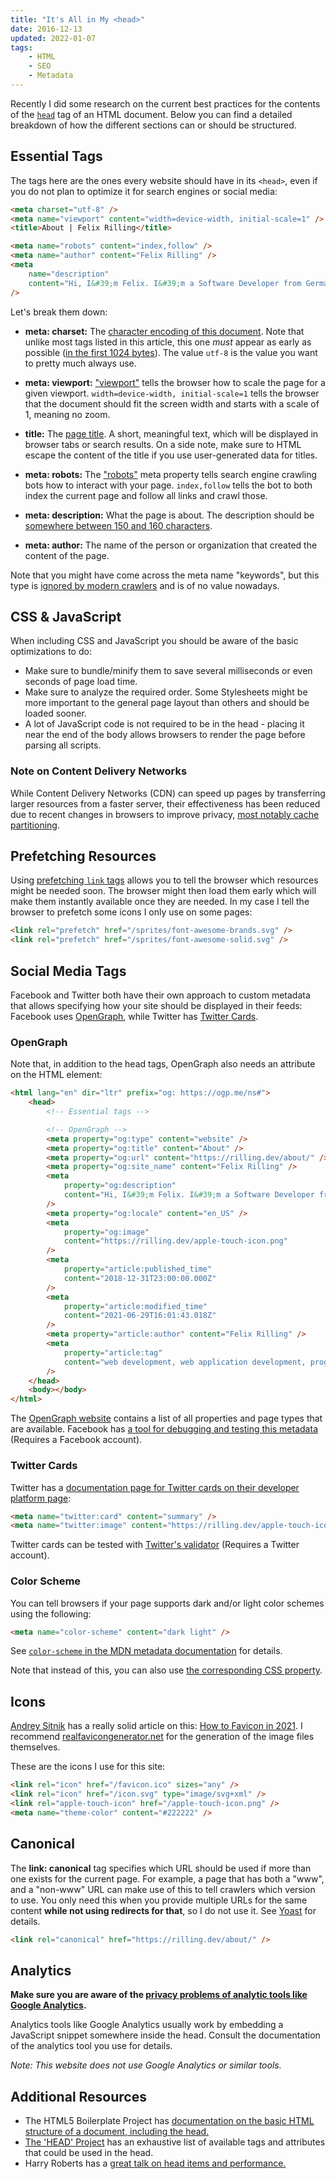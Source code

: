 ```yaml
---
title: "It's All in My <head>"
date: 2016-12-13
updated: 2022-01-07
tags:
    - HTML
    - SEO
    - Metadata
---
```


Recently I did some research on the current best practices for the contents of the [`head`](https://developer.mozilla.org/en-US/docs/Glossary/Head) tag of an HTML document. Below you can find a detailed breakdown of how the different sections can or should be structured.

<!-- more -->

## Essential Tags

The tags here are the ones every website should have in its `<head>`, even if you do not plan to optimize it for search engines or social media:

```html
<meta charset="utf-8" />
<meta name="viewport" content="width=device-width, initial-scale=1" />
<title>About | Felix Rilling</title>

<meta name="robots" content="index,follow" />
<meta name="author" content="Felix Rilling" />
<meta
	name="description"
	content="Hi, I&#39;m Felix. I&#39;m a Software Developer from Germany."
/>
```

Let's break them down:

-   **meta: charset:**
    The [character encoding of this document](https://developer.mozilla.org/en-US/docs/Web/HTML/Element/meta#attr-charset). Note that unlike most tags listed in this article, this one _must_ appear as early as possible ([in the first 1024 bytes](https://html.spec.whatwg.org/multipage/semantics.html#charset)). The value `utf-8` is the value you want to pretty much always use.

-   **meta: viewport:**
    ["viewport"](https://developer.mozilla.org/en-US/docs/Web/HTML/Element/meta/name#standard_metadata_names_defined_in_other_specifications) tells the browser how to scale the page for a given viewport. `width=device-width, initial-scale=1` tells the browser that the document should fit the screen width and starts with a scale of 1, meaning no zoom.

-   **title:**
    The [page title](https://developer.mozilla.org/en-US/docs/Web/HTML/Element/title). A short, meaningful text, which will be displayed in browser tabs or search results. On a side note, make sure to HTML escape the content of the title if you use user-generated data for titles.

-   **meta: robots:**
    The ["robots"](https://www.robotstxt.org/meta.html) meta property tells search engine crawling bots how to interact with your page. `index,follow` tells the bot to both index the current page and follow all links and crawl those.

-   **meta: description:**
    What the page is about. The description should be [somewhere between 150 and 160 characters](https://moz.com/learn/seo/meta-description).

-   **meta: author:**
    The name of the person or organization that created the content of the page.

Note that you might have come across the meta name "keywords", but this type is [ignored by modern crawlers](https://webmasters.googleblog.com/2009/09/google-does-not-use-keywords-meta-tag.html) and is of no value nowadays.

## CSS & JavaScript

When including CSS and JavaScript you should be aware of the basic optimizations to do:

-   Make sure to bundle/minify them to save several milliseconds or even seconds of page load time.
-   Make sure to analyze the required order. Some Stylesheets might be more important to the general page layout than others and should be loaded sooner.
-   A lot of JavaScript code is not required to be in the head - placing it near the end of the body allows browsers to render the page before parsing all scripts.

### Note on Content Delivery Networks

While Content Delivery Networks (CDN) can speed up pages by transferring larger resources from a faster server, their effectiveness has been reduced due to recent changes in browsers to improve privacy, [most notably cache partitioning](https://www.zdnet.com/article/firefox-to-ship-network-partitioning-as-a-new-anti-tracking-defense/).

## Prefetching Resources

Using [prefetching `link` tags](https://developer.mozilla.org/en-US/docs/Glossary/Prefetch) allows you to tell the browser which resources might be needed soon. The browser might then load them early which will make them instantly available once they are needed. In my case I tell the browser to prefetch some icons I only use on some pages:

```html
<link rel="prefetch" href="/sprites/font-awesome-brands.svg" />
<link rel="prefetch" href="/sprites/font-awesome-solid.svg" />
```

## Social Media Tags

Facebook and Twitter both have their own approach to custom metadata that allows specifying how your site should be displayed in their feeds: Facebook uses [OpenGraph](https://ogp.me/), while Twitter has [Twitter Cards](https://dev.twitter.com/cards/overview).

### OpenGraph

Note that, in addition to the head tags, OpenGraph also needs an attribute on the HTML element:

```html
<html lang="en" dir="ltr" prefix="og: https://ogp.me/ns#">
	<head>
		<!-- Essential tags -->

		<!-- OpenGraph -->
		<meta property="og:type" content="website" />
		<meta property="og:title" content="About" />
		<meta property="og:url" content="https://rilling.dev/about/" />
		<meta property="og:site_name" content="Felix Rilling" />
		<meta
			property="og:description"
			content="Hi, I&#39;m Felix. I&#39;m a Software Developer from Germany."
		/>
		<meta property="og:locale" content="en_US" />
		<meta
			property="og:image"
			content="https://rilling.dev/apple-touch-icon.png"
		/>
		<meta
			property="article:published_time"
			content="2018-12-31T23:00:00.000Z"
		/>
		<meta
			property="article:modified_time"
			content="2021-06-29T16:01:43.018Z"
		/>
		<meta property="article:author" content="Felix Rilling" />
		<meta
			property="article:tag"
			content="web development, web application development, programming, blog"
		/>
	</head>
	<body></body>
</html>
```

The [OpenGraph website](https://ogp.me/) contains a list of all properties and page types that are available. Facebook has [a tool for debugging and testing this metadata](https://developers.facebook.com/tools/debug/sharing/) (Requires a Facebook account).

### Twitter Cards

Twitter has a [documentation page for Twitter cards on their developer platform page](https://developer.twitter.com/en/docs/twitter-for-websites/cards/overview/abouts-cards):

```html
<meta name="twitter:card" content="summary" />
<meta name="twitter:image" content="https://rilling.dev/apple-touch-icon.png" />
```

Twitter cards can be tested with [Twitter's validator](https://cards-dev.twitter.com/validator) (Requires a Twitter account).

### Color Scheme

You can tell browsers if your page supports dark and/or light color schemes using the following:

```html
<meta name="color-scheme" content="dark light" />
```

See [`color-scheme` in the MDN metadata documentation](https://developer.mozilla.org/en-US/docs/Web/HTML/Element/meta/name#standard_metadata_names_defined_in_other_specifications) for details.

Note that instead of this, you can also use [the corresponding CSS property](https://developer.mozilla.org/en-US/docs/web/CSS/color-scheme).

## Icons

[Andrey Sitnik](https://github.com/ai) has a really solid article on this: [How to Favicon in 2021](https://evilmartians.com/chronicles/how-to-favicon-in-2021-six-files-that-fit-most-needs). I recommend [realfavicongenerator.net](https://realfavicongenerator.net/) for the generation of the image files themselves.

These are the icons I use for this site:

```html
<link rel="icon" href="/favicon.ico" sizes="any" />
<link rel="icon" href="/icon.svg" type="image/svg+xml" />
<link rel="apple-touch-icon" href="/apple-touch-icon.png" />
<meta name="theme-color" content="#222222" />
```

## Canonical

The **link: canonical** tag specifies which URL should be used if more than one exists for the current page. For example, a page that has both a "www", and a "non-www" URL can make use of this to tell crawlers which version to use. You only need this when you provide multiple URLs for the same content **while not using redirects for that**, so I do not use it. See [Yoast](https://yoast.com/rel-canonical/) for details.

```html
<link rel="canonical" href="https://rilling.dev/about/" />
```

## Analytics

**Make sure you are aware of the [privacy problems of analytic tools like Google Analytics](https://en.wikipedia.org/wiki/Google_Analytics#Privacy).**

Analytics tools like Google Analytics usually work by embedding a JavaScript snippet somewhere inside the head. Consult the documentation of the analytics tool you use for details.

_Note: This website does not use Google Analytics or similar tools._

## Additional Resources

-   The HTML5 Boilerplate Project has [documentation on the basic HTML structure of a document, including the head.](https://github.com/h5bp/html5-boilerplate/blob/main/docs/html.md)
-   [The 'HEAD' Project](https://github.com/joshbuchea/HEAD) has an exhaustive list of available tags and attributes that could be used in the head.
-   Harry Roberts has a [great talk on head items and performance.](https://speakerdeck.com/csswizardry/get-your-head-straight)
